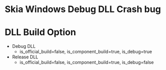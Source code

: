 # Skia Windows Debug DLL Crash bug

# DLL Build Option

* Debug DLL
  * is_official_build=false, is_component_build=true, is_debug=true
* Release DLL
  * is_official_build=false, is_component_build=true, is_debug=false

